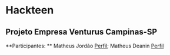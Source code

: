 # Hackteen
## Projeto Empresa Venturus Campinas-SP



**Participantes: ** Matheus Jordão [Perfil]([(https://github.com/MatheusJordao12)]); Matheus Deanin [Perfil]([(https://github.com/MatheusDeanin/)])

